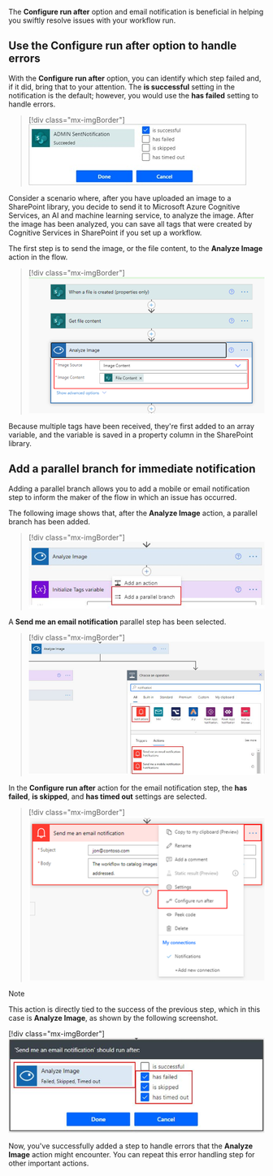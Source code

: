 The **Configure run after** option and email notification is beneficial in helping you swiftly resolve issues with your workflow run.

## Use the Configure run after option to handle errors

With the **Configure run after** option, you can identify which step failed and, if it did, bring that to your attention. The **is successful** setting in the notification is the default; however, you would use the **has failed** setting to handle errors.

> [!div class="mx-imgBorder"]
> [![Screenshot of the Configure run after option with "is successful" selected.](../media/configure-run-after.jpg)](../media/configure-run-after.jpg#lightbox)

Consider a scenario where, after you have uploaded an image to a SharePoint library, you decide to send it to Microsoft Azure Cognitive Services, an AI and machine learning service, to analyze the image. After the image has been analyzed, you can save all tags that were created by Cognitive Services in SharePoint if you set up a workflow.

The first step is to send the image, or the file content, to the **Analyze Image** action in the flow.

> [!div class="mx-imgBorder"]
> [![Screenshot of the Analyze Image action in the flow.](../media/analyze-image.png)](../media/analyze-image.png#lightbox)

Because multiple tags have been received, they're first added to an array variable, and the variable is saved in a property column in the SharePoint library.

## Add a parallel branch for immediate notification

Adding a parallel branch allows you to add a mobile or email notification step to inform the maker of the flow in which an issue has occurred.

The following image shows that, after the **Analyze Image** action, a parallel branch has been added.

> [!div class="mx-imgBorder"]
> [![Screenshot of the plus sign below Analyze Image with Add a parallel branch highlighted.](../media/add-parallel-branch.jpg)](../media/add-parallel-branch.jpg#lightbox)

A **Send me an email notification** parallel step has been selected.

> [!div class="mx-imgBorder"]
> [![Screenshot of the Choose an operation dialog box for the parallel branch with search results for notification highlighted.](../media/notification-options.jpg)](../media/notification-options.jpg#lightbox)

In the **Configure run after** action for the email notification step, the **has failed**, **is skipped**, and **has timed out** settings are selected.

> [!div class="mx-imgBorder"]
> [![Screenshot of the Send me an email notification action with the ellpsis button selected to reveal the Configure run after option.](../media/notification.png)](../media/notification.png#lightbox)

> [!Note]
> This action is directly tied to the success of the previous step, which in this case is **Analyze Image**, as shown by the following screenshot.
>
> [!div class="mx-imgBorder"]
> [![Screenshot of the Configure run after option with three settings selected.](../media/configure-run-after-options.jpg)](../media/configure-run-after-options.jpg#lightbox)

Now, you've successfully added a step to handle errors that the **Analyze Image** action might encounter. You can repeat this error handling step for other important actions.

